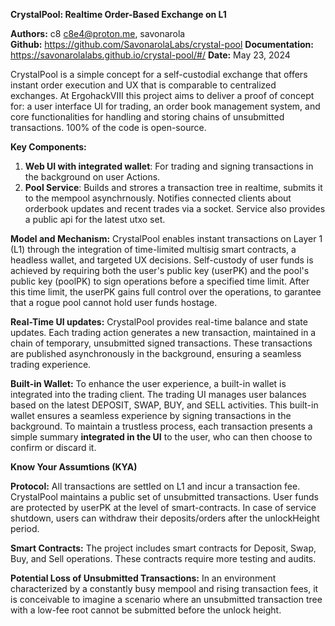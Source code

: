 **CrystalPool: Realtime Order-Based Exchange on L1**

**Authors:** c8 c8e4@proton.me, savonarola  
**Github:** https://github.com/SavonarolaLabs/crystal-pool
**Documentation:** https://savonarolalabs.github.io/crystal-pool/#/
**Date:** May 23, 2024

CrystalPool is a simple concept for a self-custodial exchange that offers instant order execution and UX that is comparable to centralized exchanges. At ErgohackVIII this project aims to deliver a proof of concept for: a user interface UI for trading, an order book management system, and core functionalities for handling and storing chains of unsubmitted transactions. 100% of the code is open-source.

**Key Components:**

1. **Web UI with integrated wallet**: For trading and signing transactions in the background on user Actions.
2. **Pool Service**: Builds and strores a transaction tree in realtime, submits it to the mempool asynchrnously. Notifies connected clients about orderbook updates and recent trades via a socket. Service also provides a public api for the latest utxo set.

**Model and Mechanism:**
CrystalPool enables instant transactions on Layer 1 (L1) through the integration of time-limited multisig smart contracts, a headless wallet, and targeted UX decisions. Self-custody of user funds is achieved by requiring both the user's public key (userPK) and the pool's public key (poolPK) to sign operations before a specified time limit. After this time limit, the userPK gains full control over the operations, to garantee that a rogue pool cannot hold user funds hostage.

**Real-Time UI updates:**
CrystalPool provides real-time balance and state updates. Each trading action generates a new transaction, maintained in a chain of temporary, unsubmitted signed transactions. These transactions are published asynchronously in the background, ensuring a seamless trading experience.

**Built-in Wallet:**
To enhance the user experience, a built-in wallet is integrated into the trading client. The trading UI manages user balances based on the latest DEPOSIT, SWAP, BUY, and SELL activities. This built-in wallet ensures a seamless experience by signing transactions in the background. To maintain a trustless process, each transaction presents a simple summary **integrated in the UI** to the user, who can then choose to confirm or discard it.


**Know Your Assumtions (KYA)**

**Protocol:**
All transactions are settled on L1 and incur a transaction fee. CrystalPool maintains a public set of unsubmitted transactions. User funds are protected by userPK at the level of smart-contracts. In case of service shutdown, users can withdraw their deposits/orders after the unlockHeight period.

**Smart Contracts:**
The project includes smart contracts for Deposit, Swap, Buy, and Sell operations. These contracts require more testing and audits.

**Potential Loss of Unsubmitted Transactions:**
In an environment characterized by a constantly busy mempool and rising transaction fees, it is conceivable to imagine a scenario where an unsubmitted transaction tree with a low-fee root cannot be submitted before the unlock height.



